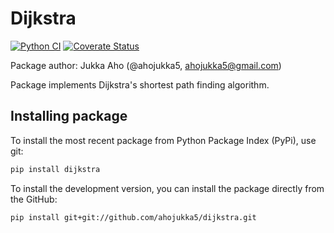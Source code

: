 # Dijkstra

[![Python CI][ci-badge]][ci-url]
[![Coverate Status][coveralls-img]][coveralls-url]

Package author: Jukka Aho (@ahojukka5, ahojukka5@gmail.com)

Package implements Dijkstra's shortest path finding algorithm.

## Installing package

To install the most recent package from Python Package Index (PyPi), use git:

```bash
pip install dijkstra
```

To install the development version, you can install the package directly from
the GitHub:

```bash
pip install git+git://github.com/ahojukka5/dijkstra.git
```

[ci-badge]: https://github.com/ahojukka5/gmshparser/workflows/Python%20CI/badge.svg
[ci-url]: https://github.com/ahojukka5/dijkstra/actions
[coveralls-img]: https://coveralls.io/repos/github/ahojukka5/dijkstra/badge.svg?branch=master
[coveralls-url]: https://coveralls.io/github/ahojukka5/dijkstra?branch=master
